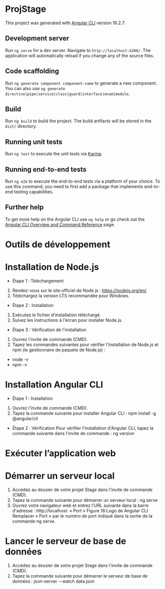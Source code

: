 # ProjStage

This project was generated with [Angular CLI](https://github.com/angular/angular-cli) version 16.2.7.

## Development server

Run `ng serve` for a dev server. Navigate to `http://localhost:4200/`. The application will automatically reload if you change any of the source files.

## Code scaffolding

Run `ng generate component component-name` to generate a new component. You can also use `ng generate directive|pipe|service|class|guard|interface|enum|module`.

## Build

Run `ng build` to build the project. The build artifacts will be stored in the `dist/` directory.

## Running unit tests

Run `ng test` to execute the unit tests via [Karma](https://karma-runner.github.io).

## Running end-to-end tests

Run `ng e2e` to execute the end-to-end tests via a platform of your choice. To use this command, you need to first add a package that implements end-to-end testing capabilities.

## Further help

To get more help on the Angular CLI use `ng help` or go check out the [Angular CLI Overview and Command Reference](https://angular.io/cli) page.


# Outils de développement

#  Installation de Node.js 
- Étape 1 : Téléchargement 
1. Rendez-vous sur le site officiel de Node.js : https://nodejs.org/en/ 
2. Téléchargez la version LTS recommandée pour Windows. 
- Étape 2 : Installation 
1. Exécutez le fichier d'installation téléchargé. 
2. Suivez les instructions à l'écran pour installer Node.js. 
- Étape 3 : Vérification de l'installation 
1. Ouvrez l'invite de commande (CMD). 
2. Tapez les commandes suivantes pour vérifier l'installation de Node.js et npm (le 
gestionnaire de paquets de Node.js) : 
- node -v 
- npm -v

# Installation Angular CLI
- Étape 1 : Installation 
1. Ouvrez l'invite de commande (CMD). 
2. Tapez la commande suivante pour installer Angular CLI : 
npm install -g @angular/cli 
- Étape 2 : Vérification 
Pour vérifier l'installation d'Angular CLI, tapez la commande suivante dans l'invite de 
commande : 
ng version

#  Exécuter l’application web  
# Démarrer un serveur local
1. Accédez au dossier de votre projet Stage dans l'invite de commande (CMD). 
2. Tapez la commande suivante pour démarrer un serveur local : 
ng serve 
3. Ouvrez votre navigateur web et entrez l'URL suivante dans la barre d'adresse : 
http://localhost: « Port » 
Figure 16:Logo de 
Angular CLI 
Remplacer « Port » par le numéro de port indiqué dans la sortie de la commande ng serve. 

# Lancer le serveur de base de données
1. Accédez au dossier de votre projet Stage dans l'invite de commande (CMD). 
2. Tapez la commande suivante pour démarrer le serveur de base de données : 
json-server --watch data.json 

